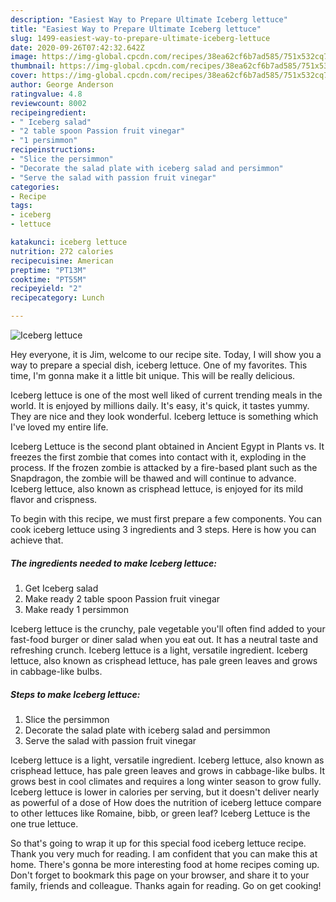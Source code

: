 ```yaml
---
description: "Easiest Way to Prepare Ultimate Iceberg lettuce"
title: "Easiest Way to Prepare Ultimate Iceberg lettuce"
slug: 1499-easiest-way-to-prepare-ultimate-iceberg-lettuce
date: 2020-09-26T07:42:32.642Z
image: https://img-global.cpcdn.com/recipes/38ea62cf6b7ad585/751x532cq70/iceberg-lettuce-recipe-main-photo.jpg
thumbnail: https://img-global.cpcdn.com/recipes/38ea62cf6b7ad585/751x532cq70/iceberg-lettuce-recipe-main-photo.jpg
cover: https://img-global.cpcdn.com/recipes/38ea62cf6b7ad585/751x532cq70/iceberg-lettuce-recipe-main-photo.jpg
author: George Anderson
ratingvalue: 4.8
reviewcount: 8002
recipeingredient:
- " Iceberg salad"
- "2 table spoon Passion fruit vinegar"
- "1 persimmon"
recipeinstructions:
- "Slice the persimmon"
- "Decorate the salad plate with iceberg salad and persimmon"
- "Serve the salad with passion fruit vinegar"
categories:
- Recipe
tags:
- iceberg
- lettuce

katakunci: iceberg lettuce 
nutrition: 272 calories
recipecuisine: American
preptime: "PT13M"
cooktime: "PT55M"
recipeyield: "2"
recipecategory: Lunch

---
```



![Iceberg lettuce](https://img-global.cpcdn.com/recipes/38ea62cf6b7ad585/751x532cq70/iceberg-lettuce-recipe-main-photo.jpg)

Hey everyone, it is Jim, welcome to our recipe site. Today, I will show you a way to prepare a special dish, iceberg lettuce. One of my favorites. This time, I'm gonna make it a little bit unique. This will be really delicious.

Iceberg lettuce is one of the most well liked of current trending meals in the world. It is enjoyed by millions daily. It's easy, it's quick, it tastes yummy. They are nice and they look wonderful. Iceberg lettuce is something which I've loved my entire life.

Iceberg Lettuce is the second plant obtained in Ancient Egypt in Plants vs. It freezes the first zombie that comes into contact with it, exploding in the process. If the frozen zombie is attacked by a fire-based plant such as the Snapdragon, the zombie will be thawed and will continue to advance. Iceberg lettuce, also known as crisphead lettuce, is enjoyed for its mild flavor and crispness.


To begin with this recipe, we must first prepare a few components. You can cook iceberg lettuce using 3 ingredients and 3 steps. Here is how you can achieve that.

<!--inarticleads1-->

##### The ingredients needed to make Iceberg lettuce:

1. Get  Iceberg salad
1. Make ready 2 table spoon Passion fruit vinegar
1. Make ready 1 persimmon


Iceberg lettuce is the crunchy, pale vegetable you&#39;ll often find added to your fast-food burger or diner salad when you eat out. It has a neutral taste and refreshing crunch. Iceberg lettuce is a light, versatile ingredient. Iceberg lettuce, also known as crisphead lettuce, has pale green leaves and grows in cabbage-like bulbs. 

<!--inarticleads2-->

##### Steps to make Iceberg lettuce:

1. Slice the persimmon
1. Decorate the salad plate with iceberg salad and persimmon
1. Serve the salad with passion fruit vinegar


Iceberg lettuce is a light, versatile ingredient. Iceberg lettuce, also known as crisphead lettuce, has pale green leaves and grows in cabbage-like bulbs. It grows best in cool climates and requires a long winter season to grow fully. Iceberg lettuce is lower in calories per serving, but it doesn&#39;t deliver nearly as powerful of a dose of How does the nutrition of iceberg lettuce compare to other lettuces like Romaine, bibb, or green leaf? Iceberg Lettuce is the one true lettuce. 

So that's going to wrap it up for this special food iceberg lettuce recipe. Thank you very much for reading. I am confident that you can make this at home. There's gonna be more interesting food at home recipes coming up. Don't forget to bookmark this page on your browser, and share it to your family, friends and colleague. Thanks again for reading. Go on get cooking!
